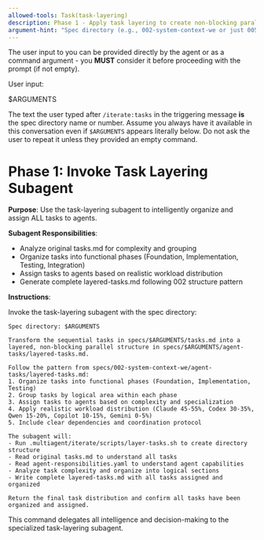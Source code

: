 ```yaml
---
allowed-tools: Task(task-layering)
description: Phase 1 - Apply task layering to create non-blocking parallel structure
argument-hint: "Spec directory (e.g., 002-system-context-we or just 005)"
---
```


The user input to you can be provided directly by the agent or as a command argument - you **MUST** consider it before proceeding with the prompt (if not empty).

User input:

$ARGUMENTS

The text the user typed after `/iterate:tasks` in the triggering message **is** the spec directory name or number. Assume you always have it available in this conversation even if `$ARGUMENTS` appears literally below. Do not ask the user to repeat it unless they provided an empty command.

# Phase 1: Invoke Task Layering Subagent

**Purpose**: Use the task-layering subagent to intelligently organize and assign ALL tasks to agents.

**Subagent Responsibilities**:
- Analyze original tasks.md for complexity and grouping
- Organize tasks into functional phases (Foundation, Implementation, Testing, Integration)
- Assign tasks to agents based on realistic workload distribution
- Generate complete layered-tasks.md following 002 structure pattern

**Instructions**:

Invoke the task-layering subagent with the spec directory:

```
Spec directory: $ARGUMENTS

Transform the sequential tasks in specs/$ARGUMENTS/tasks.md into a layered, non-blocking parallel structure in specs/$ARGUMENTS/agent-tasks/layered-tasks.md.

Follow the pattern from specs/002-system-context-we/agent-tasks/layered-tasks.md:
1. Organize tasks into functional phases (Foundation, Implementation, Testing)
2. Group tasks by logical area within each phase
3. Assign tasks to agents based on complexity and specialization
4. Apply realistic workload distribution (Claude 45-55%, Codex 30-35%, Qwen 15-20%, Copilot 10-15%, Gemini 0-5%)
5. Include clear dependencies and coordination protocol

The subagent will:
- Run .multiagent/iterate/scripts/layer-tasks.sh to create directory structure
- Read original tasks.md to understand all tasks
- Read agent-responsibilities.yaml to understand agent capabilities
- Analyze task complexity and organize into logical sections
- Write complete layered-tasks.md with all tasks assigned and organized

Return the final task distribution and confirm all tasks have been organized and assigned.
```

This command delegates all intelligence and decision-making to the specialized task-layering subagent.